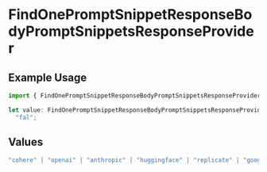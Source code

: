 # FindOnePromptSnippetResponseBodyPromptSnippetsResponseProvider

## Example Usage

```typescript
import { FindOnePromptSnippetResponseBodyPromptSnippetsResponseProvider } from "@orq-ai/node/models/operations";

let value: FindOnePromptSnippetResponseBodyPromptSnippetsResponseProvider =
  "fal";
```

## Values

```typescript
"cohere" | "openai" | "anthropic" | "huggingface" | "replicate" | "google" | "google-ai" | "azure" | "aws" | "anyscale" | "perplexity" | "groq" | "fal" | "leonardoai" | "nvidia"
```